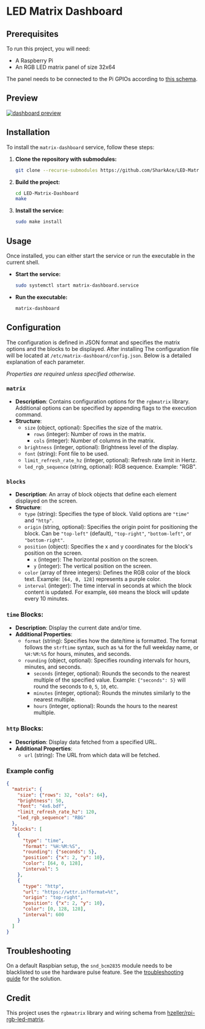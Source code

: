 # LED Matrix Dashboard

## Prerequisites

To run this project, you will need:

- A Raspberry Pi
- An RGB LED matrix panel of size 32x64

The panel needs to be connected to the Pi GPIOs according to [this schema](https://github.com/hzeller/rpi-rgb-led-matrix/blob/a3eea997a9254b83ab2de97ae80d83588f696387/wiring.md#connections-per-chain).

## Preview

[![dashboard preview](https://tinypic.host/images/2024/08/03/dashboard-preview.md.jpg)](https://tinypic.host/image/dashboard-preview.D6eWfx)

## Installation

To install the `matrix-dashboard` service, follow these steps:

1. **Clone the repository with submodules:**

    ```bash
    git clone --recurse-submodules https://github.com/SharkAce/LED-Matrix-Dashboard.git
    ```

2. **Build the project:**

    ```bash
    cd LED-Matrix-Dashboard
    make
    ```

3. **Install the service:**

    ```bash
    sudo make install
    ```

## Usage

Once installed, you can either start the service or run the executable in the current shell.

- **Start the service:**

    ```bash
    sudo systemctl start matrix-dashboard.service
    ```

- **Run the executable:**

    ```bash
    matrix-dashboard
    ```
    
## Configuration

The configuration is defined in JSON format and specifies the matrix options and the blocks to be displayed. After installing The configuration file will be located at `/etc/matrix-dashboard/config.json`. Below is a detailed explanation of each parameter.

*Properties are required unless specified otherwise.*

### `matrix`
- **Description**: Contains configuration options for the `rgbmatrix` library. Additional options can be specified by appending flags to the execution command.
- **Structure**:
  - `size` (object, optional): Specifies the size of the matrix.
    - `rows` (integer): Number of rows in the matrix.
    - `cols` (integer): Number of columns in the matrix.
  - `brightness` (integer, optional): Brightness level of the display.
  - `font` (string): Font file to be used.
  - `limit_refresh_rate_hz` (integer, optional): Refresh rate limit in Hertz.
  - `led_rgb_sequence` (string, optional): RGB sequence. Example: "RGB".

### `blocks`
- **Description**: An array of block objects that define each element displayed on the screen.
- **Structure**:
  - `type` (string): Specifies the type of block. Valid options are `"time"` and `"http"`.
  - `origin` (string, optional): Specifies the origin point for positioning the block. Can be `"top-left"` (default), `"top-right"`, `"bottom-left"`, or `"bottom-right"`.
  - `position` (object): Specifies the x and y coordinates for the block's position on the screen.
    - `x` (integer): The horizontal position on the screen.
    - `y` (integer): The vertical position on the screen.
  - `color` (array of three integers): Defines the RGB color of the block text. Example: `[64, 0, 128]` represents a purple color.
  - `interval` (integer): The time interval in seconds at which the block content is updated. For example, `600` means the block will update every 10 minutes.

### `time` Blocks:
- **Description**: Display the current date and/or time.
- **Additional Properties**:
  - `format` (string): Specifies how the date/time is formatted. The format follows the `strftime` syntax, such as `%A` for the full weekday name, or `%H:%M:%S` for hours, minutes, and seconds.
  - `rounding` (object, optional): Specifies rounding intervals for hours, minutes, and seconds.
    - `seconds` (integer, optional): Rounds the seconds to the nearest multiple of the specified value. Example: `{"seconds": 5}` will round the seconds to `0`, `5`, `10`, etc.
    - `minutes` (integer, optional): Rounds the minutes similarly to the nearest multiple.
    - `hours` (integer, optional): Rounds the hours to the nearest multiple.

### `http` Blocks:
- **Description**: Display data fetched from a specified URL.
- **Additional Properties**:
  - `url` (string): The URL from which data will be fetched.

### Example config
```json
{
  "matrix": {
    "size": {"rows": 32, "cols": 64},
    "brightness": 50,
    "font": "4x6.bdf",
    "limit_refresh_rate_hz": 120,
    "led_rgb_sequence": "RBG"
  },
  "blocks": [
    {
      "type": "time",
      "format": "%H:%M:%S",
      "rounding": {"seconds": 5},
      "position": {"x": 2, "y": 10},
      "color": [64, 0, 128],
      "interval": 5
    },
    {
      "type": "http",
      "url": "https://wttr.in?format=%t",
      "origin": "top-right",
      "position": {"x": 2, "y": 10},
      "color": [0, 128, 128],
      "interval": 600
    }
  ]
}
```

## Troubleshooting

On a default Raspbian setup, the `snd_bcm2835` module needs to be blacklisted to use the hardware pulse feature. See the [troubleshooting guide](https://github.com/hzeller/rpi-rgb-led-matrix/tree/a3eea997a9254b83ab2de97ae80d83588f696387?tab=readme-ov-file#bad-interaction-with-sound) for the solution.

## Credit

This project uses the `rgbmatrix` library and wiring schema from [hzeller/rpi-rgb-led-matrix](https://github.com/hzeller/rpi-rgb-led-matrix/tree/a3eea997a9254b83ab2de97ae80d83588f696387).
